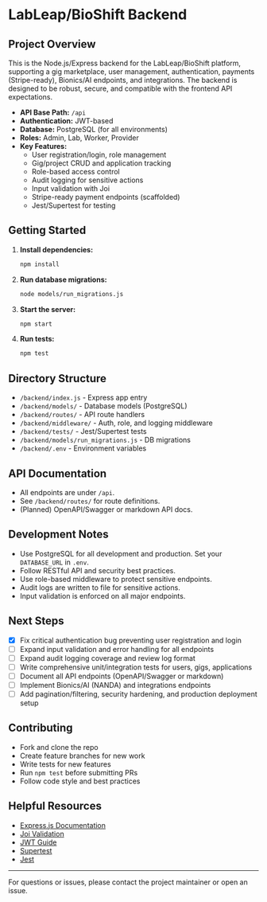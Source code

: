 # LabLeap/BioShift Backend

## Project Overview
This is the Node.js/Express backend for the LabLeap/BioShift platform, supporting a gig marketplace, user management, authentication, payments (Stripe-ready), Bionics/AI endpoints, and integrations. The backend is designed to be robust, secure, and compatible with the frontend API expectations.

- **API Base Path:** `/api`
- **Authentication:** JWT-based
- **Database:** PostgreSQL (for all environments)
- **Roles:** Admin, Lab, Worker, Provider
- **Key Features:**
  - User registration/login, role management
  - Gig/project CRUD and application tracking
  - Role-based access control
  - Audit logging for sensitive actions
  - Input validation with Joi
  - Stripe-ready payment endpoints (scaffolded)
  - Jest/Supertest for testing

## Getting Started

1. **Install dependencies:**
   ```sh
   npm install
   ```

2. **Run database migrations:**
   ```sh
   node models/run_migrations.js
   ```

3. **Start the server:**
   ```sh
   npm start
   ```

4. **Run tests:**
   ```sh
   npm test
   ```

## Directory Structure

- `/backend/index.js` - Express app entry
- `/backend/models/` - Database models (PostgreSQL)
- `/backend/routes/` - API route handlers
- `/backend/middleware/` - Auth, role, and logging middleware
- `/backend/tests/` - Jest/Supertest tests
- `/backend/models/run_migrations.js` - DB migrations
- `/backend/.env` - Environment variables

## API Documentation

- All endpoints are under `/api`.
- See `/backend/routes/` for route definitions.
- (Planned) OpenAPI/Swagger or markdown API docs.

## Development Notes

- Use PostgreSQL for all development and production. Set your `DATABASE_URL` in `.env`.
- Follow RESTful API and security best practices.
- Use role-based middleware to protect sensitive endpoints.
- Audit logs are written to file for sensitive actions.
- Input validation is enforced on all major endpoints.

## Next Steps

- [x] Fix critical authentication bug preventing user registration and login
- [ ] Expand input validation and error handling for all endpoints
- [ ] Expand audit logging coverage and review log format
- [ ] Write comprehensive unit/integration tests for users, gigs, applications
- [ ] Document all API endpoints (OpenAPI/Swagger or markdown)
- [ ] Implement Bionics/AI (NANDA) and integrations endpoints
- [ ] Add pagination/filtering, security hardening, and production deployment setup

## Contributing

- Fork and clone the repo
- Create feature branches for new work
- Write tests for new features
- Run `npm test` before submitting PRs
- Follow code style and best practices

## Helpful Resources

- [Express.js Documentation](https://expressjs.com/)
- [Joi Validation](https://joi.dev/)
- [JWT Guide](https://jwt.io/introduction)
- [Supertest](https://github.com/visionmedia/supertest)
- [Jest](https://jestjs.io/)

---
For questions or issues, please contact the project maintainer or open an issue.

